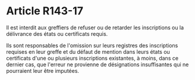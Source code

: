 # Article R143-17

Il est interdit aux greffiers de refuser ou de retarder les inscriptions ou la délivrance des états ou certificats requis.

Ils sont responsables de l'omission sur leurs registres des inscriptions requises en leur greffe et du défaut de mention dans leurs états ou certificats d'une ou plusieurs inscriptions existantes, à moins, dans ce dernier cas, que l'erreur ne provienne de désignations insuffisantes qui ne pourraient leur être imputées.
